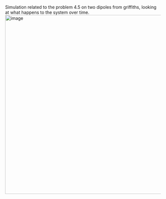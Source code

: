 Simulation related to the problem 4.5 on two dipoles from griffiths, looking at what happens to the system over time.
<img width="1240" height="580" alt="image" src="https://github.com/user-attachments/assets/de77574f-1f96-4add-8a0c-2b0f718d0c15" />
